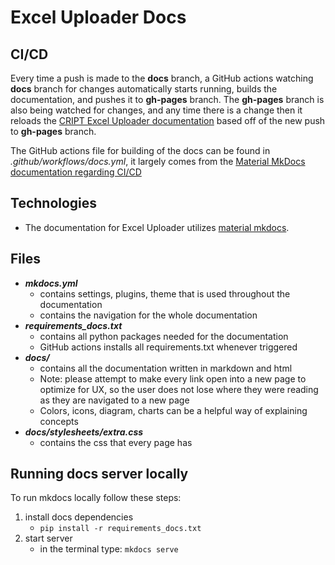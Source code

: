 # Excel Uploader Docs

## CI/CD
Every time a push is made to the **docs** branch, a GitHub actions watching **docs** branch for changes automatically starts running, builds the documentation, and pushes it to **gh-pages** branch. The **gh-pages** branch is also being watched for changes, and any time there is a change then it reloads the [CRIPT Excel Uploader documentation](https://c-accel-cript.github.io/cript-excel-uploader/) based off of the new push to **gh-pages** branch.

The GitHub actions file for building of the docs can be found in _.github/workflows/docs.yml_, it largely comes from the [Material MkDocs documentation regarding CI/CD](https://squidfunk.github.io/mkdocs-material/publishing-your-site/#with-github-actions)



## Technologies
* The documentation for Excel Uploader utilizes [material mkdocs](https://squidfunk.github.io/mkdocs-material/).

## Files
* **_mkdocs.yml_**
  * contains settings, plugins, theme that is used throughout the documentation
  * contains the navigation for the whole documentation
* **_requirements_docs.txt_**
  * contains all python packages needed for the documentation
  * GitHub actions installs all requirements.txt whenever triggered
* **_docs/_**
  * contains all the documentation written in markdown and html
  * Note: please attempt to make every link open into a new page to optimize for UX, so the user does not lose where they were reading as they are navigated to a new page
  * Colors, icons, diagram, charts can be a helpful way of explaining concepts
* **_docs/stylesheets/extra.css_**
  * contains the css that every page has

## Running docs server locally

To run mkdocs locally follow these steps:
1. install docs dependencies
   * `pip install -r requirements_docs.txt`
2. start server
   * in the terminal type: `mkdocs serve`

